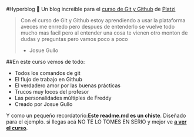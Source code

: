 #Hyperblog 💙
Un blog increible para el [ curso de Git y Github](https://platzi.com/cursos/git-github/ " curso de Git y Github") de [Platzi](https://platzi.com/ "Platzi")
> Con el curso de Git y Github estoy aprendiendo a usar la plataforma aveces me enrredo pero despues de entenderlo se vuelve todo mucho mas facil pero al entender una cosa te vienen otro monton de dudas y preguntas pero vamos poco a poco
> - Josue Gullo

##En este curso vemos de todo:
* Todos los comandos de git
* El flujo de trabajo en Github
* El verdadero amor por las buenas prácticas
* Trucos muy locos del profesor
* Las personalidades múltiples de Freddy
* Creado por Josue Gullo

Y como un pequeño recordatorio:**Este readme.md es un chiste**. Diseñado para el ejemplo. si llegas acá NO TE LO TOMES EN SERIO y mejor ve [**a ver el curso**](https://platzi.com/cursos/git-github/ "a ver el curso").
